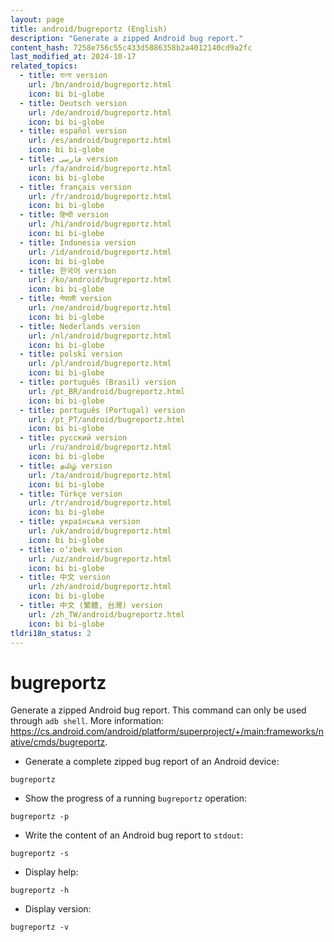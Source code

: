 ```yaml
---
layout: page
title: android/bugreportz (English)
description: "Generate a zipped Android bug report."
content_hash: 7258e756c55c433d5886358b2a4012140cd9a2fc
last_modified_at: 2024-10-17
related_topics:
  - title: বাংলা version
    url: /bn/android/bugreportz.html
    icon: bi bi-globe
  - title: Deutsch version
    url: /de/android/bugreportz.html
    icon: bi bi-globe
  - title: español version
    url: /es/android/bugreportz.html
    icon: bi bi-globe
  - title: فارسی version
    url: /fa/android/bugreportz.html
    icon: bi bi-globe
  - title: français version
    url: /fr/android/bugreportz.html
    icon: bi bi-globe
  - title: हिन्दी version
    url: /hi/android/bugreportz.html
    icon: bi bi-globe
  - title: Indonesia version
    url: /id/android/bugreportz.html
    icon: bi bi-globe
  - title: 한국어 version
    url: /ko/android/bugreportz.html
    icon: bi bi-globe
  - title: नेपाली version
    url: /ne/android/bugreportz.html
    icon: bi bi-globe
  - title: Nederlands version
    url: /nl/android/bugreportz.html
    icon: bi bi-globe
  - title: polski version
    url: /pl/android/bugreportz.html
    icon: bi bi-globe
  - title: português (Brasil) version
    url: /pt_BR/android/bugreportz.html
    icon: bi bi-globe
  - title: português (Portugal) version
    url: /pt_PT/android/bugreportz.html
    icon: bi bi-globe
  - title: русский version
    url: /ru/android/bugreportz.html
    icon: bi bi-globe
  - title: தமிழ் version
    url: /ta/android/bugreportz.html
    icon: bi bi-globe
  - title: Türkçe version
    url: /tr/android/bugreportz.html
    icon: bi bi-globe
  - title: українська version
    url: /uk/android/bugreportz.html
    icon: bi bi-globe
  - title: o‘zbek version
    url: /uz/android/bugreportz.html
    icon: bi bi-globe
  - title: 中文 version
    url: /zh/android/bugreportz.html
    icon: bi bi-globe
  - title: 中文 (繁體, 台灣) version
    url: /zh_TW/android/bugreportz.html
    icon: bi bi-globe
tldri18n_status: 2
---
```

# bugreportz

Generate a zipped Android bug report.
This command can only be used through `adb shell`.
More information: <https://cs.android.com/android/platform/superproject/+/main:frameworks/native/cmds/bugreportz>.

- Generate a complete zipped bug report of an Android device:

`bugreportz`

- Show the progress of a running `bugreportz` operation:

`bugreportz -p`

- Write the content of an Android bug report to `stdout`:

`bugreportz -s`

- Display help:

`bugreportz -h`

- Display version:

`bugreportz -v`
